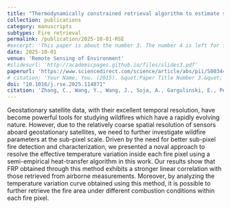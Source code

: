 ```yaml
---
title: "Thermodynamically constrained retrieval algorithm to estimate subpixel fire properties"
collection: publications
category: manuscripts
subtypes: Fire retrieval
permalink: /publication/2025-10-01-RSE
#excerpt: 'This paper is about the number 3. The number 4 is left for future work.'
date: 2025-10-01
venue: 'Remote Sensing of Environment'
#slidesurl: 'http://academicpages.github.io/files/slides3.pdf'
paperurl: 'https://www.sciencedirect.com/science/article/abs/pii/S0034425725002755'
# citation: 'Your Name, You. (2015). &quot;Paper Title Number 3.&quot; <i>Journal 1</i>. 1(3).'
doi: "10.1016/j.rse.2025.114871"
citation: 'Zhang, C., Wang, Y., Wang, J., Soja, A., Gargulinski, E., Peterson, D., Kalashnikova, O., Zhao, B., Cheng, Y., Li, F. and Chakrabarty, R., 2025. Thermodynamically constrained retrieval algorithm to estimate subpixel fire properties. Remote Sensing of Environment, 328, p.114871.'
---
```


<!--more-->
<!-- #details of this work -->

Geostationary satellite data, with their excellent temporal resolution, have become powerful tools for studying wildfires which have a rapidly evolving nature. However, due to the relatively coarse spatial resolution of sensors aboard geostationary satellites, we need to further investigate wildfire parameters at the sub-pixel scale. Driven by the need for better sub-pixel fire detection and characterization, we presented a noval approach to resolve the effective temperature variation inside each fire pixel using a semi-empirical heat-transfer algorithm in this work. Our results show that FRP obtained through this method exhibits a stronger linear correlation with those retrieved from airborne measurements. Moreover, by analyzing the temperature variation curve obtained using this method, it is possible to further retrieve the fire area under different combustion conditions within each fire pixel.
